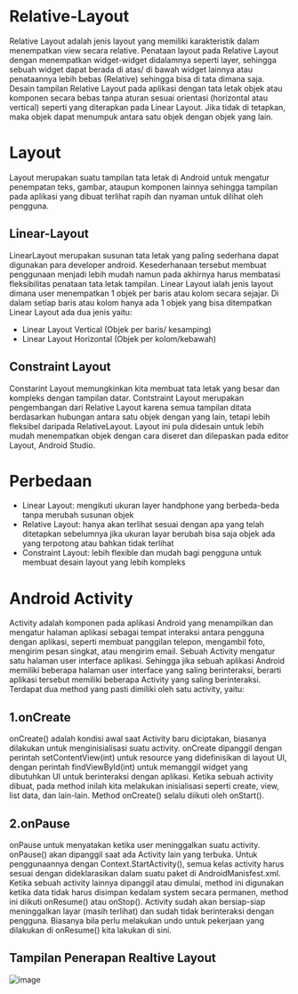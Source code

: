 # Relative-Layout
Relative Layout adalah jenis layout yang memiliki karakteristik dalam menempatkan view secara relative. Penataan layout pada Relative Layout dengan menempatkan widget-widget didalamnya seperti layer, sehingga sebuah widget dapat berada di atas/ di bawah widget lainnya atau penataannya lebih bebas (Relative) sehingga bisa di tata dimana saja. Desain tampilan Relative Layout pada aplikasi dengan tata letak objek atau komponen secara bebas tanpa aturan sesuai orientasi (horizontal atau vertical) seperti yang diterapkan pada Linear Layout. Jika tidak di tetapkan, maka objek dapat menumpuk antara satu objek dengan objek yang lain.

# Layout
Layout merupakan suatu tampilan tata letak di Android untuk mengatur penempatan teks, gambar, ataupun komponen lainnya sehingga tampilan pada aplikasi yang dibuat terlihat rapih dan nyaman untuk dilihat oleh pengguna.

## Linear-Layout
LinearLayout merupakan susunan tata letak yang paling sederhana dapat digunakan para developer android. Kesederhanaan tersebut membuat penggunaan menjadi lebih mudah namun pada akhirnya harus membatasi fleksibilitas penataan tata letak tampilan. Linear Layout ialah jenis layout dimana user menempatkan 1 objek per baris atau kolom secara sejajar. Di dalam setiap baris atau kolom hanya ada 1 objek yang bisa ditempatkan Linear Layout ada dua jenis yaitu:
-	Linear Layout Vertical (Objek per baris/ kesamping)
-	Linear Layout Horizontal (Objek per kolom/kebawah)

## Constraint Layout
Constarint Layout memungkinkan kita membuat tata letak yang besar dan kompleks dengan tampilan datar. Contstraint Layout merupakan pengembangan dari Relative Layout karena semua tampilan ditata berdasarkan hubungan antara satu objek dengan yang lain, tetapi lebih fleksibel daripada RelativeLayout. Layout ini pula didesain untuk lebih mudah menempatkan objek dengan cara diseret dan dilepaskan pada editor Layout, Android Studio.

# Perbedaan 
- Linear Layout: mengikuti ukuran layer handphone yang berbeda-beda tanpa merubah susunan objek
- Relative Layout: hanya akan terlihat sesuai dengan apa yang telah ditetapkan sebelumnya jika ukuran layar berubah bisa saja objek ada yang terpotong atau bahkan tidak terlihat
- Constraint Layout: lebih flexible dan mudah bagi pengguna untuk membuat desain layout yang lebih kompleks
# Android Activity 
Activity adalah komponen pada aplikasi Android yang menampilkan dan mengatur halaman aplikasi sebagai tempat interaksi antara pengguna dengan aplikasi, seperti membuat panggilan telepon, mengambil foto, mengirim pesan singkat, atau mengirim email. Sebuah Activity mengatur satu halaman user interface aplikasi. Sehingga jika sebuah aplikasi Android memiliki beberapa halaman user interface yang saling berinteraksi, berarti aplikasi tersebut memiliki beberapa Activity yang saling berinteraksi.
Terdapat dua method yang pasti dimiliki oleh satu activity, yaitu:
## 1.onCreate
onCreate() adalah kondisi awal saat Activity baru diciptakan, biasanya dilakukan untuk menginisialisasi suatu activity. onCreate dipanggil dengan perintah setContentView(int) untuk resource yang didefinisikan di layout UI, dengan perintah findViewById(int) untuk memanggil widget yang dibutuhkan UI untuk berinteraksi dengan aplikasi. Ketika sebuah activity dibuat, pada method inilah kita melakukan inisialisasi seperti create, view, list data, dan lain-lain. Method onCreate() selalu diikuti oleh onStart().
## 2.onPause
onPause untuk menyatakan ketika user meninggalkan suatu activity. onPause() akan dipanggil saat ada Activity lain yang terbuka. Untuk penggunaannya dengan Context.StartActivity(), semua kelas activity harus sesuai dengan dideklarasikan dalam suatu paket di AndroidManisfest.xml. Ketika sebuah activity lainnya dipanggil atau dimulai, method ini digunakan ketika data tidak harus disimpan kedalam system secara permanen, method ini diikuti onResume() atau onStop(). Activity sudah akan bersiap-siap meninggalkan layar (masih terlihat) dan sudah tidak berinteraksi dengan pengguna. Biasanya bila perlu melakukan undo untuk pekerjaan yang dilakukan di onResume() kita lakukan di sini.

## Tampilan Penerapan Realtive Layout
![image](https://user-images.githubusercontent.com/60589670/107395756-afae4200-6b2f-11eb-9150-565f49a1fb3a.png)
